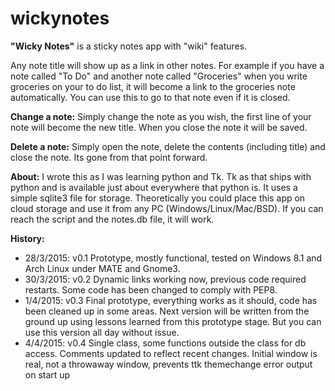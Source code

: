 # wickynotes

__"Wicky Notes"__ is a sticky notes app with "wiki" features.

Any note title will show up as a link in other notes. For example if you have a note called "To Do" and another note called "Groceries" when you write groceries on your to do list, it will become a link to the groceries note automatically. You can use this to go to that note even if it is closed.

__Change a note:__
Simply change the note as you wish, the first line of your note will become the new title. When you close the note it will be saved.

__Delete a note:__
Simply open the note, delete the contents (including title) and close the note. Its gone from that point forward.

__About:__
I wrote this as I was learning python and Tk.  Tk as that ships with python and is available just about everywhere that python is. It uses a simple sqlite3 file for storage. Theoretically you could place this app on cloud storage and use it from any PC (Windows/Linux/Mac/BSD). If you can reach the script and the notes.db file, it will work.

__History:__
* 28/3/2015: v0.1 Prototype, mostly functional, tested on Windows 8.1 and Arch Linux under MATE and Gnome3.
* 30/3/2015: v0.2 Dynamic links working now, previous code required restarts. Some code has been changed to comply with PEP8.
* 1/4/2015: v0.3 Final prototype, everything works as it should, code has been cleaned up in some areas. Next version will be written from the ground up using lessons learned from this prototype stage. But you can use this version all day without issue.
* 4/4/2015: v0.4 Single class, some functions outside the class for db access.  Comments updated to reflect recent changes. Initial window is real, not a throwaway window, prevents ttk themechange error output on start up
